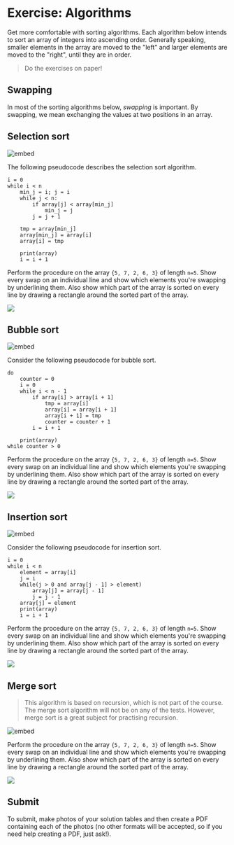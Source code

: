 # Exercise: Algorithms

Get more comfortable with sorting algorithms. Each algorithm below intends to sort an array of integers into ascending order. Generally speaking, smaller elements in the array are moved to the "left" and larger elements are moved to the "right", until they are in order.

> Do the exercises on paper!

## Swapping

In most of the sorting algorithms below, *swapping* is important. By swapping, we mean exchanging the values at two positions in an array.

## Selection sort

![embed](https://www.youtube.com/embed/NEbb4XqKDNU)

The following pseudocode describes the selection sort algorithm.

    i = 0
    while i < n
        min_j = i; j = i
        while j < n:
            if array[j] < array[min_j]
                min_j = j
            j = j + 1

        tmp = array[min_j]
        array[min_j] = array[i]
        array[i] = tmp

        print(array)
        i = i + 1

Perform the procedure on the array `{5, 7, 2, 6, 3}` of length `n=5`. Show every swap on an individual line and show which elements you're swapping by underlining them. Also show which part of the array is sorted on every line by drawing a rectangle around the sorted part of the array.  

![](sort.PNG)

## Bubble sort

![embed](https://www.youtube.com/embed/LZaU8GHNsQI)

Consider the following pseudocode for bubble sort.

    do
        counter = 0
        i = 0
        while i < n - 1
            if array[i] > array[i + 1]
                tmp = array[i]
                array[i] = array[i + 1]
                array[i + 1] = tmp
                counter = counter + 1
            i = i + 1

        print(array)
    while counter > 0

Perform the procedure on the array `{5, 7, 2, 6, 3}` of length `n=5`. Show every swap on an individual line and show which elements you're swapping by underlining them. Also show which part of the array is sorted on every line by drawing a rectangle around the sorted part of the array.  

![](sort.PNG)

## Insertion sort

![embed](https://www.youtube.com/embed/ntB1D3Bbz5I)

Consider the following pseudocode for insertion sort.

    i = 0
    while i < n
        element = array[i]
        j = i
        while(j > 0 and array[j - 1] > element)
            array[j] = array[j - 1]
            j = j - 1
        array[j] = element
        print(array)
        i = i + 1

Perform the procedure on the array `{5, 7, 2, 6, 3}` of length `n=5`. Show every swap on an individual line and show which elements you're swapping by underlining them. Also show which part of the array is sorted on every line by drawing a rectangle around the sorted part of the array.  

![](sort.PNG)

## Merge sort

> This algorithm is based on recursion, which is not part of the course. The merge sort algorithm will not be on any of the tests. However, merge sort is a great subject for practising recursion.

![embed](https://www.youtube.com/embed/yF3hMKmCk1A)

Perform the procedure on the array `{5, 7, 2, 6, 3}` of length `n=5`. Show every swap on an individual line and show which elements you're swapping by underlining them. Also show which part of the array is sorted on every line by drawing a rectangle around the sorted part of the array.  

![](sort.PNG)

## Submit

To submit, make photos of your solution tables and then create a PDF containing each of the photos (no other formats will be accepted, so if you need help creating a PDF, just ask!).
